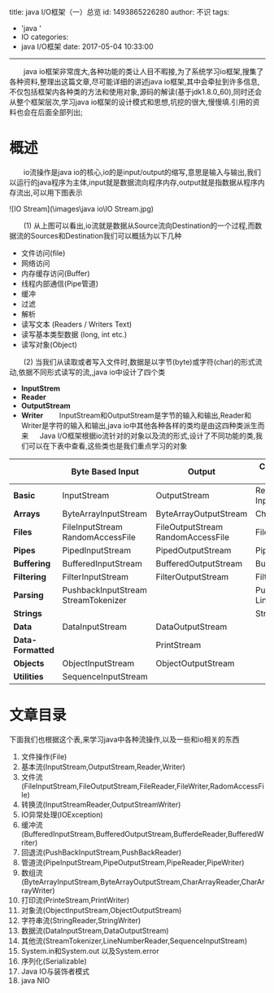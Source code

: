 title: java I/O框架（一）总览
id: 1493865226280
author: 不识
tags:
  - 'java '
  - IO
categories:
  - java I/O框架
date: 2017-05-04 10:33:00
---

　　java io框架非常庞大,各种功能的类让人目不暇接,为了系统学习io框架,搜集了各种资料,整理出这篇文章,尽可能详细的讲述java io框架,其中会牵扯到许多信息,不仅包括框架内各种类的方法和使用对象,源码的解读(基于jdk1.8.0\_60),同时还会从整个框架层次,学习java io框架的设计模式和思想,坑挖的很大,慢慢填.引用的资料也会在后面全部列出;

<!-- more -->

# 概述  
　　io流操作是java io的核心,io的是input/output的缩写,意思是输入与输出,我们以运行的java程序为主体,input就是数据流向程序内存,output就是指数据从程序内存流出,可以用下图表示

![IO Stream](\images\java io\IO Stream.jpg)

　　(1) 从上图可以看出,io流就是数据从Source流向Destination的一个过程,而数据流的Sources和Destination我们可以概括为以下几种

- 文件访问(file)
- 网络访问
- 内存缓存访问(Buffer)
- 线程内部通信(Pipe管道)
- 缓冲
- 过滤
- 解析
- 读写文本 (Readers / Writers Text)
- 读写基本类型数据 (long, int etc.)
- 读写对象(Object)

　　(2) 当我们从读取或者写入文件时,数据是以字节(byte)或字符(char)的形式流动,依据不同形式读写的流,,java io中设计了四个类

- **InputStrem**
- **Reader**
- **OutputStream**
- **Writer**
　　InputStream和OutputStream是字节的输入和输出,Reader和Writer是字符的输入和输出,java io中其他各种各样的类均是由这四种类派生而来
 　  Java I/O框架根据io流针对的对象以及流的形式,设计了不同功能的类,我们可以在下表中查看,这些类也是我们重点学习的对象


||Byte Based Input|Output|Character Based Input|Output|  
|--|---|---|--|---|
|**Basic**|InputStream|OutputStream|Reader InputStreamReader|Writer OuputStreamWriter|
|**Arrays**|ByteArrayInputStream|ByteArrayOutputStream|CharArrayReader|CharArrayWriter|
|**Files**|FileInputStream RandomAccessFile|FileOutputStream RandomAccessFile|FileReader|FileWriter|
|**Pipes**|PipedInputStream|PipedOutputStream|PipedReader|PipedWriter|
|**Buffering**|BufferedInputStream|BufferedOutputStream|BufferedReader|BufferedWriter|
|**Filtering**|FilterInputStream|FilterOutputStream|FilterReader|FilterWriter|
|**Parsing**|PushbackInputStream StreamTokenizer||PushbackReader LinenumberReader||
|**Strings**|||StringReader|StringWriter|
|**Data**|DataInputStream|DataOutputStream|||
|**Data-Formatted**||PrintStream||PrinrWriter|
|**Objects**|ObjectInputStream|ObjectOutputStream|||
 |**Utilities**|SequenceInputStream|||||

# 文章目录
 下面我们也根据这个表,来学习java中各种流操作,以及一些和io相关的东西

1. 文件操作(File)
2. 基本流(InputStream,OutputStream,Reader,Writer)
3. 文件流(FileInputStream,FileOutputStream,FileReader,FileWriter,RadomAccessFile)
4. 转换流(InputStreamReader,OutputStreamWriter)
5. IO异常处理(IOException)
6. 缓冲流(BufferedInputStream,BufferedOutputStream,BufferdeReader,BufferedWriter)
7. 回退流(PushBackInputStream,PushBackReader)
8. 管道流(PipeInputStream,PipeOutputStream,PipeReader,PipeWriter)
3. 数组流(ByteArrayInputStream,ByteArrayOutputStream,CharArrayReader,CharArrayWriter)
10. 打印流(PrinteStream,PrintWriter)
11. 对象流(ObjectInputStream,ObjectOutputStream)
12. 字符串流(StringReader,StringWriter)
13. 数据流(DataInputStream,DataOutputStream)
14. 其他流(StreamTokenizer,LineNumberReader,SequenceInputStream)
15. System.in和System.out 以及System.error
15. 序列化(Serializable)
16. Java IO与装饰者模式
17. java NIO